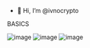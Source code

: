 - 👋 Hi, I’m @ivnocrypto

BASICS

![image](https://user-images.githubusercontent.com/112492580/210074712-116c147a-4139-4616-acc1-825a775e18ad.png) ![image](https://user-images.githubusercontent.com/112492580/210074740-54b7658b-b0b6-44c5-90c8-4286085188b3.png) ![image](https://user-images.githubusercontent.com/112492580/210074774-1dfa97a0-dabe-4501-9d14-a3b132d759c4.png)

